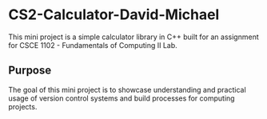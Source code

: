 # CS2-Calculator-David-Michael

This mini project is a simple calculator library in C++ built for an assignment for CSCE 1102 - Fundamentals of Computing II Lab.

## Purpose

The goal of this mini project is to showcase understanding and practical usage of version control systems and build processes for computing projects.
